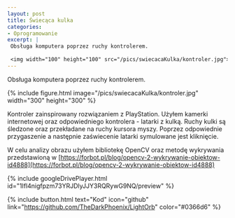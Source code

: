 ```yaml
---
layout: post
title: Świecąca kulka
categories:
- Oprogramowanie
excerpt: |
 Obsługa komputera poprzez ruchy kontrolerem.
  
 <img width="100" height="100" src="/pics/swiecacaKulka/kontroler.jpg"> 
---
```


Obsługa komputera poprzez ruchy kontrolerem.

{% include figure.html image="/pics/swiecacaKulka/kontroler.jpg" width="300" height="300" %}

Kontroler zainspirowany rozwiązaniem z PlayStation. Użyłem kamerki internetowej oraz odpowiedniego kontrolera - latarki z kulką. Ruchy kulki są śledzone oraz przekładane na ruchy kursora myszy. Poprzez odpowiednie przygaszenie a następnie zaświecenie latarki symulowane jest kliknięcie.

W celu analizy obrazu użyłem bibliotekę OpenCV oraz metodę wykrywania przedstawioną w [https://forbot.pl/blog/opencv-2-wykrywanie-obiektow-id4888](https://forbot.pl/blog/opencv-2-wykrywanie-obiektow-id4888)

{% include googleDrivePlayer.html id="1Ifl4nigfpzm73YRJDlyJJY3RQRywG9NQ/preview" %}

{% include button.html text="Kod" icon="github" link="https://github.com/TheDarkPhoenix/LightOrb" color="#0366d6" %}